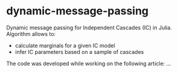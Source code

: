 # dynamic-message-passing
Dynamic message passing for Independent Cascades (IC) in Julia.
Algorithm allows to:
- calculate marginals for a given IC model
- infer IC parameters based on a sample of cascades

The code was developed while working on the following article:
...

